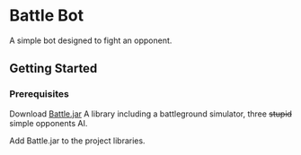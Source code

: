 # Battle Bot

A simple bot designed to fight an opponent.

## Getting Started

### Prerequisites 

Download [Battle.jar](https://rhemish-change.000webhostapp.com/samples/IneatAcademyPooX-0.0.1-SNAPSHOT-jar-with-dependencies.jar)
A library including a battleground simulator, three ~~stupid~~ simple opponents AI.

Add Battle.jar to the project libraries.
